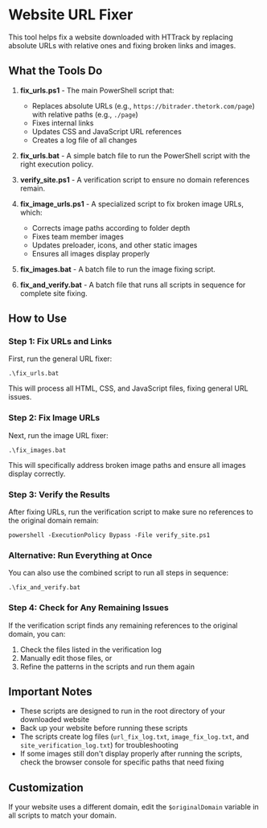 # Website URL Fixer

This tool helps fix a website downloaded with HTTrack by replacing absolute URLs with relative ones and fixing broken links and images.

## What the Tools Do

1. **fix_urls.ps1** - The main PowerShell script that:
   - Replaces absolute URLs (e.g., `https://bitrader.thetork.com/page`) with relative paths (e.g., `./page`)
   - Fixes internal links
   - Updates CSS and JavaScript URL references
   - Creates a log file of all changes

2. **fix_urls.bat** - A simple batch file to run the PowerShell script with the right execution policy.

3. **verify_site.ps1** - A verification script to ensure no domain references remain.

4. **fix_image_urls.ps1** - A specialized script to fix broken image URLs, which:
   - Corrects image paths according to folder depth
   - Fixes team member images
   - Updates preloader, icons, and other static images
   - Ensures all images display properly

5. **fix_images.bat** - A batch file to run the image fixing script.

6. **fix_and_verify.bat** - A batch file that runs all scripts in sequence for complete site fixing.

## How to Use

### Step 1: Fix URLs and Links

First, run the general URL fixer:

```
.\fix_urls.bat
```

This will process all HTML, CSS, and JavaScript files, fixing general URL issues.

### Step 2: Fix Image URLs

Next, run the image URL fixer:

```
.\fix_images.bat
```

This will specifically address broken image paths and ensure all images display correctly.

### Step 3: Verify the Results

After fixing URLs, run the verification script to make sure no references to the original domain remain:

```
powershell -ExecutionPolicy Bypass -File verify_site.ps1
```

### Alternative: Run Everything at Once

You can also use the combined script to run all steps in sequence:

```
.\fix_and_verify.bat
```

### Step 4: Check for Any Remaining Issues

If the verification script finds any remaining references to the original domain, you can:

1. Check the files listed in the verification log
2. Manually edit those files, or
3. Refine the patterns in the scripts and run them again

## Important Notes

- These scripts are designed to run in the root directory of your downloaded website
- Back up your website before running these scripts
- The scripts create log files (`url_fix_log.txt`, `image_fix_log.txt`, and `site_verification_log.txt`) for troubleshooting
- If some images still don't display properly after running the scripts, check the browser console for specific paths that need fixing

## Customization

If your website uses a different domain, edit the `$originalDomain` variable in all scripts to match your domain. 